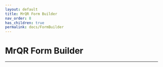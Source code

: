 ```yaml
---
layout: default
title: MrQR Form Builder
nav_order: 8
has_children: true
permalink: docs/FormBuilder
---
```


# MrQR Form Builder
---
